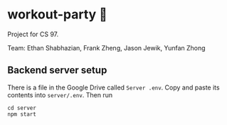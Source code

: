 # workout-party 🥳

Project for CS 97.

Team: Ethan Shabhazian, Frank Zheng, Jason Jewik, Yunfan Zhong

## Backend server setup

There is a file in the Google Drive called `Server .env`. Copy and paste its
contents into `server/.env`. Then run

```
cd server
npm start
```

